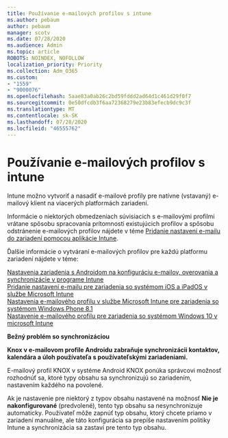 ```yaml
---
title: Používanie e-mailových profilov s intune
ms.author: pebaum
author: pebaum
manager: scotv
ms.date: 07/28/2020
ms.audience: Admin
ms.topic: article
ROBOTS: NOINDEX, NOFOLLOW
localization_priority: Priority
ms.collection: Adm_O365
ms.custom:
- "1559"
- "9000076"
ms.openlocfilehash: 5aae83a0ab26c2bd59fddd2ad64d1c461d29f0f7
ms.sourcegitcommit: 0e50dfcdb3f6aa72368279e23b83efecb9dc9c3f
ms.translationtype: MT
ms.contentlocale: sk-SK
ms.lasthandoff: 07/28/2020
ms.locfileid: "46555762"
---
```

# <a name="using-email-profiles-with-intune"></a>Používanie e-mailových profilov s intune

Intune možno vytvoriť a nasadiť e-mailové profily pre natívne (vstavaný) e-mailový klient na viacerých platformách zariadení.

Informácie o niektorých obmedzeniach súvisiacich s e-mailovými profilmi vrátane spôsobu spracovania prítomnosti existujúcich profilov a spôsobu odstránenie e-mailových profilov nájdete v téme [Pridanie nastavení e-mailu do zariadení pomocou aplikácie Intune](https://docs.microsoft.com/intune/email-settings-configure).

Ďalšie informácie o vytváraní e-mailových profilov pre každú platformu zariadení nájdete v téme:

[Nastavenia zariadenia s Androidom na konfiguráciu e-mailov, overovania a synchronizácie v programe Intune](https://docs.microsoft.com/intune/email-settings-android)  
[Pridanie nastavení e-mailu pre zariadenia so systémom iOS a iPadOS v službe Microsoft Intune](https://docs.microsoft.com/intune/email-settings-ios)  
[Nastavenia e-mailového profilu v službe Microsoft Intune pre zariadenia so systémom Windows Phone 8.1](https://docs.microsoft.com/intune/email-settings-windows-phone-8-1)  
[Nastavenie e-mailového profilu pre zariadenia so systémom Windows 10 v microsoft Intune](https://docs.microsoft.com/intune/email-settings-windows-10)

**Bežný problém so synchronizáciou**

**Knox v e-mailovom profile Androidu zabraňuje synchronizácii kontaktov, kalendára a úloh používateľa s používateľskými zariadeniami.**

E-mailový profil KNOX v systéme Android KNOX ponúka správcovi možnosť rozhodnúť sa, ktoré typy obsahu sa synchronizujú so zariadením, nastavením každého na povolené.

Ak je nastavenie pre niektorý z typov obsahu nastavené na možnosť **Nie je nakonfigurované** (predvolené), tento typ obsahu sa nesynchronizuje automaticky. Používateľ môže zapnúť typ obsahu, ktorý chcete priamo v zariadení manuálne, ale táto konfigurácia sa prepíše nastavením politiky Intune a synchronizácia sa zastaví pre tento typ obsahu.


